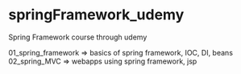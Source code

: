 # springFramework_udemy
Spring Framework course through udemy

01_spring_framework => basics of spring framework, IOC, DI, beans
02_spring_MVC => webapps using spring framework, jsp
